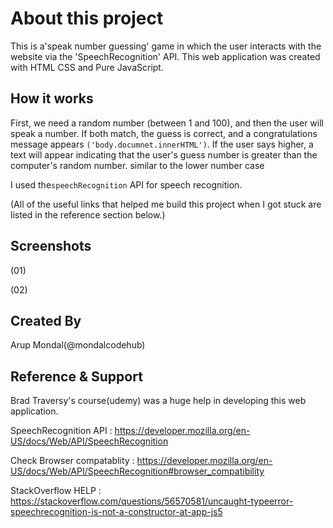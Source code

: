 
# About this project

This is a'speak number guessing' game in which the user interacts with the website via the 'SpeechRecognition' API. This web application was created with HTML CSS and Pure JavaScript.
## How it works
First, we need a random number (between 1 and 100), and then the user will speak a number. If both match, the guess is correct, and a congratulations message appears ``('body.documnet.innerHTML')``. If the user says higher, a text will appear indicating that the user's guess number is greater than the computer's random number. similar to the lower number case

I used the``speechRecognition`` API for speech recognition.

(All of the useful links that helped me build this project when I got stuck are listed in the reference section below.)
## Screenshots
(01)



(02)
## Created By
Arup Mondal(@mondalcodehub)


## Reference & Support
Brad Traversy's course(udemy) was a huge help in developing this web application.

SpeechRecognition API :
  https://developer.mozilla.org/en-US/docs/Web/API/SpeechRecognition

Check Browser compatablity :
  https://developer.mozilla.org/en-US/docs/Web/API/SpeechRecognition#browser_compatibility

StackOverflow HELP :
  https://stackoverflow.com/questions/56570581/uncaught-typeerror-speechrecognition-is-not-a-constructor-at-app-js5
